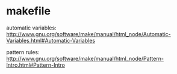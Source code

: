 # makefile

automatic variables: http://www.gnu.org/software/make/manual/html_node/Automatic-Variables.html#Automatic-Variables

pattern rules: http://www.gnu.org/software/make/manual/html_node/Pattern-Intro.html#Pattern-Intro